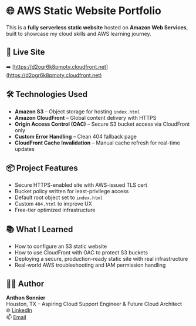# 🌐 AWS Static Website Portfolio

This is a **fully serverless static website** hosted on **Amazon Web Services**, built to showcase my cloud skills and AWS learning journey.

## 🚀 Live Site
➡️ [https://d2ogr6k8pmoty.cloudfront.net](https://d2ogr6k8pmoty.cloudfront.net)

## 🛠️ Technologies Used
- **Amazon S3** – Object storage for hosting `index.html`
- **Amazon CloudFront** – Global content delivery with HTTPS
- **Origin Access Control (OAC)** – Secure S3 bucket access via CloudFront only
- **Custom Error Handling** – Clean 404 fallback page
- **CloudFront Cache Invalidation** – Manual cache refresh for real-time updates

## 📦 Project Features
- Secure HTTPS-enabled site with AWS-issued TLS cert
- Bucket policy written for least-privilege access
- Default root object set to `index.html`
- Custom `404.html` to improve UX
- Free-tier optimized infrastructure

## 📚 What I Learned
- How to configure an S3 static website
- How to use CloudFront with OAC to protect S3 buckets
- Deploying a secure, production-ready static site with real infrastructure
- Real-world AWS troubleshooting and IAM permission handling

## 🧑‍💻 Author
**Anthon Sonnier**  
Houston, TX – Aspiring Cloud Support Engineer & Future Cloud Architect  
🌐 [LinkedIn](https://www.linkedin.com/in/anthon-sonnier-6028211a3)  
📫 [Email](mailto:anthon.sonnier@gmail.com)
